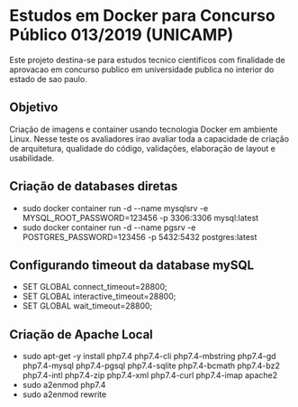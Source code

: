 # Estudos em Docker para Concurso Público 013/2019 (UNICAMP)
Este projeto destina-se para estudos tecnico cientificos com finalidade de aprovacao em concurso publico em universidade publica no interior do estado de sao paulo.

## Objetivo
Criação de imagens e container usando tecnologia Docker em ambiente Linux. Nesse teste os avaliadores irao avaliar toda a capacidade de criação de arquitetura, qualidade do código, validações, elaboração de layout e usabilidade.

## Criação de databases diretas
- sudo docker container run -d --name mysqlsrv -e MYSQL_ROOT_PASSWORD=123456 -p 3306:3306 mysql:latest
- sudo docker container run -d --name pgsrv -e POSTGRES_PASSWORD=123456 -p 5432:5432 postgres:latest

## Configurando timeout da database mySQL
- SET GLOBAL connect_timeout=28800;
- SET GLOBAL interactive_timeout=28800;
- SET GLOBAL wait_timeout=28800;

## Criação de Apache Local
- sudo apt-get -y install php7.4 php7.4-cli php7.4-mbstring php7.4-gd php7.4-mysql php7.4-pgsql php7.4-sqlite php7.4-bcmath php7.4-bz2 php7.4-intl php7.4-zip php7.4-xml php7.4-curl php7.4-imap apache2
- sudo a2enmod php7.4
- sudo a2enmod rewrite
